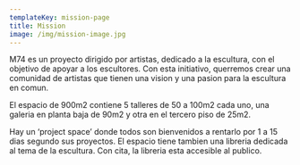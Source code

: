 ```yaml
---
templateKey: mission-page
title: Mission
image: /img/mission-image.jpg
---
```

M74 es un proyecto dirigido por artistas, dedicado a la escultura, con el objetivo de apoyar a los escultores.
Con esta initiativo, querremos crear una comunidad de artistas que tienen una vision y una pasion para la escultura en comun.

El espacio de 900m2 contiene 5 talleres de 50 a 100m2 cada uno, una galeria en planta baja de 90m2 y otra en el tercero piso de 25m2.

Hay un ‘project space’ donde todos son bienvenidos a rentarlo por 1 a 15 dias segundo sus proyectos.
El espacio tiene tambien una libreria dedicada al tema de la escultura. Con cita, la libreria esta accesible al publico.
